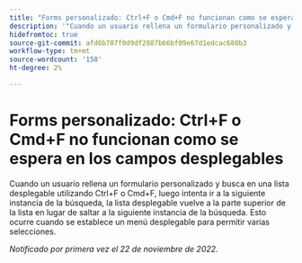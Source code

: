 ```yaml
---
title: "Forms personalizado: Ctrl+F o Cmd+F no funcionan como se espera en los campos desplegables"
description: '"Cuando un usuario rellena un formulario personalizado y busca en una lista desplegable utilizando Ctrl+F o Cmd+F, luego intenta ir a la siguiente instancia de esa búsqueda, la lista desplegable vuelve a la parte superior de la lista en lugar de saltar a la siguiente instancia de la búsqueda. Esto ocurre cuando se establece un menú desplegable para permitir varias selecciones.'
hidefromtoc: true
source-git-commit: afd6b707f0d9df2887b66bf09e67d1edcac680b3
workflow-type: tm+mt
source-wordcount: '158'
ht-degree: 2%

---
```



# Forms personalizado: Ctrl+F o Cmd+F no funcionan como se espera en los campos desplegables

Cuando un usuario rellena un formulario personalizado y busca en una lista desplegable utilizando Ctrl+F o Cmd+F, luego intenta ir a la siguiente instancia de la búsqueda, la lista desplegable vuelve a la parte superior de la lista en lugar de saltar a la siguiente instancia de la búsqueda. Esto ocurre cuando se establece un menú desplegable para permitir varias selecciones.

_Notificado por primera vez el 22 de noviembre de 2022._

